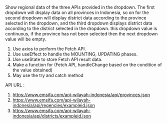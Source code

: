 Show regional data of the three APIs provided in the dropdown. The first dropdown will display data on all provinces in Indonesia, so on for the second dropdown will display district data according to the province selected in the dropdown, and the third dropdown displays district data according to the district selected in the dropdown. this dropdown value is continuous, if the province has not been selected then the next dropdown value will be empty.

1. Use axios to perform the Fetch API.
2. Use useEffect to handle the MOUNTING, UPDATING phases.
3. Use useState to store Fetch API result data.
4. Make a function for (Fetch API, handleChange based on the condition of the value obtained)
5. May use the try and catch method

API URL :
1. https://www.emsifa.com/api-wilayah-indonesia/api/provinces.json
2. https://www.emsifa.com/api-wilayah-indonesia/api/regencies/exampleid.json
3. https://www.emsifa.com/api-wilayah-indonesia/api/districts/exampleid.json